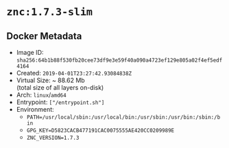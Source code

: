 # `znc:1.7.3-slim`

## Docker Metadata

- Image ID: `sha256:64b1b88f530fb20cee73df9e3e59f40a090a4723ef129e805a02f4ef5edf4164`
- Created: `2019-04-01T23:27:42.93084838Z`
- Virtual Size: ~ 88.62 Mb  
  (total size of all layers on-disk)
- Arch: `linux`/`amd64`
- Entrypoint: `["/entrypoint.sh"]`
- Environment:
  - `PATH=/usr/local/sbin:/usr/local/bin:/usr/sbin:/usr/bin:/sbin:/bin`
  - `GPG_KEY=D5823CACB477191CAC0075555AE420CC0209989E`
  - `ZNC_VERSION=1.7.3`
